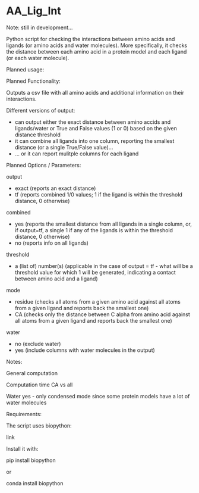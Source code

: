 # AA_Lig_Int

Note: still in development...

Python script for checking the interactions between amino acids and ligands (or amino acids and water molecules).
More specifically, it checks the distance between each amino acid in a protein model and each ligand (or each water molecule).

Planned usage:

Planned Functionality:

Outputs a csv file with all amino acids and additional information on their interactions.

Different versions of output:

- can output either the exact distance between amino accids and ligands/water or True and False values (1 or 0) based on the given distance threshold
- it can combine all ligands into one column, reporting the smallest distance (or a single True/False value)...
- ... or it can report mulitple columns for each ligand


Planned Options / Parameters:

output
  - exact (reports an exact distance)
  - tf (reports combined 1/0 values; 1 if the ligand is within the threshold distance, 0 otherwise)
  
combined
  - yes (reports the smallest distance from all ligands in a single column, or, if output=tf, a single 1 if any of the ligands is within the threshold distance, 0 otherwise)
  - no (reports info on all ligands)
  
threshold
  - a (list of) number(s) (applicable in the case of output = tf - what will be a threshold value for which 1 will be generated, indicating a contact between amino acid and a ligand)
  
mode
  - residue (checks all atoms from a given amino acid against all atoms from a given ligand and reports back the smallest one)
  - CA (checks only the distance between C alpha from amino acid against all atoms from a given ligand and reports back the smallest one)
  
water
  - no (exclude water)
  - yes (include columns with water molecules in the output)

Notes:

General computation

Computation time CA vs all

Water yes - only condensed mode since some protein models have a lot of water molecules

Requirements:

The script uses biopython:

link

Install it with:

pip install biopython

or

conda install biopython
